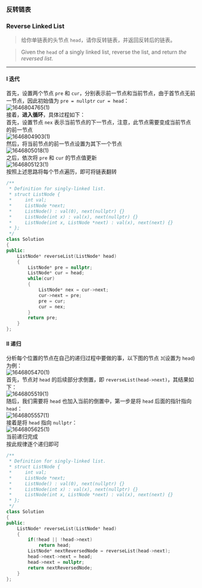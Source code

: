 ### 反转链表
### Reverse Linked List

> 给你单链表的头节点 `head`，请你反转链表，并返回反转后的链表。  

> Given the `head` of a singly linked list, reverse the list, and return *the reversed list*.  

----------

#### I 迭代

首先，设置两个节点 `pre` 和 `cur`，分别表示前一节点和当前节点，由于首节点无前一节点，因此初始值为 `pre = nullptr` `cur = head`：  
![1646804765(1)](https://user-images.githubusercontent.com/46887748/157380291-78f9e9b7-3d3f-4ab3-9b07-4690f37e524c.png)  
接着，**进入循环**，具体过程如下：  
首先，设置节点 `nex` 表示当前节点的下一节点，注意，此节点需要变成当前节点的前一节点  
![1646804903(1)](https://user-images.githubusercontent.com/46887748/157380508-c056cbd9-5f85-470f-a036-94754ce758e4.png)  
然后，将当前节点的前一节点设置为其下一个节点  
![1646805018(1)](https://user-images.githubusercontent.com/46887748/157380663-bb87bc44-d537-4878-89ed-48d2f4435be7.png)  
之后，依次将 `pre` 和 `cur` 的节点值更新  
![1646805123(1)](https://user-images.githubusercontent.com/46887748/157380827-98aa0d23-cfe7-4453-afae-6b58ff4bee5c.png)  
按照上述思路将每个节点遍历，即可将链表翻转

```cpp
/**
 * Definition for singly-linked list.
 * struct ListNode {
 *     int val;
 *     ListNode *next;
 *     ListNode() : val(0), next(nullptr) {}
 *     ListNode(int x) : val(x), next(nullptr) {}
 *     ListNode(int x, ListNode *next) : val(x), next(next) {}
 * };
 */
class Solution 
{
public:
    ListNode* reverseList(ListNode* head) 
    {
        ListNode* pre = nullptr;
        ListNode* cur = head;
        while(cur)
        {
            ListNode* nex = cur->next;
            cur->next = pre;
            pre = cur;
            cur = nex;
        }
        return pre;
    }
};
```

#### II 递归

分析每个位置的节点在自己的递归过程中要做的事，以下图的节点 `3`(设置为 `head`)为例：  
![1646805470(1)](https://user-images.githubusercontent.com/46887748/157381443-9c467534-46ca-4d95-9bc5-7c47502dcc9e.png)  
首先，节点对 `head` 的后续部分求倒置，即 `reverseList(head->next)`，其结果如下：  
![1646805519(1)](https://user-images.githubusercontent.com/46887748/157381516-a1ef9e13-3159-4169-94a9-10eb4b03f257.png)  
随后，我们需要将 `head` 也加入当前的倒置中，第一步是将 `head` 后面的指针指向 `head`：  
![1646805557(1)](https://user-images.githubusercontent.com/46887748/157381580-05261e1d-a75a-4fe6-9ce8-afeeaae55314.png)  
接着是将 `head` 指向 `nullptr`：  
![1646805625(1)](https://user-images.githubusercontent.com/46887748/157381700-2af2eeda-8ff3-47c9-b4ed-6b69722793f4.png)  
当前递归完成  
按此规律逐个递归即可  

```cpp
/**
 * Definition for singly-linked list.
 * struct ListNode {
 *     int val;
 *     ListNode *next;
 *     ListNode() : val(0), next(nullptr) {}
 *     ListNode(int x) : val(x), next(nullptr) {}
 *     ListNode(int x, ListNode *next) : val(x), next(next) {}
 * };
 */
class Solution 
{
public:
    ListNode* reverseList(ListNode* head) 
    {
        if(!head || !head->next)
            return head;
        ListNode* nextReversedNode = reverseList(head->next);
        head->next->next = head;
        head->next = nullptr;
        return nextReversedNode;
    }
};
```
